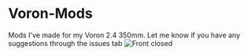 # Voron-Mods
Mods I've made for my Voron 2.4 350mm. Let me know if you have any suggestions through the issues tab
![Front closed](https://user-images.githubusercontent.com/111658183/223318030-c52e622e-c684-49f8-ab0d-cb32124f0c90.png)
